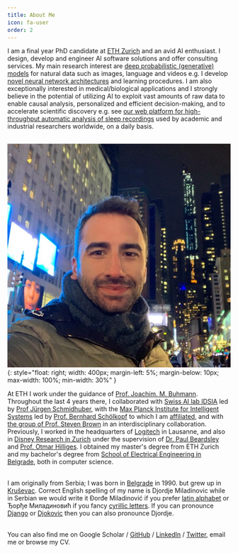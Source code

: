 ```yaml
---
title: About Me
icon: fa-user
order: 2
---
```


I am a final year PhD candidate at [ETH Zurich](https://ethz.ch/en.html) and an avid AI enthusiast. 
I design, develop and engineer AI software solutions and offer consulting services. 
My main research interest are [deep probabilistic (generative) models](https://deepgenerativemodels.github.io/notes/introduction/) for natural data such as images, language and videos e.g. I develop [novel neural network architectures](https://openreview.net/forum?id=I4c4K9vBNny) and learning procedures.
I am also exceptionally interested in medical/biological applications and I strongly believe in the potential of utilizing AI to exploit vast amounts of raw data to enable causal analysis, personalized and efficient decision-making, and to accelerate scientific discovery e.g. see [our web platform for high-throughput automatic analysis of sleep recordings](https://sleeplearning.ethz.ch/) used by academic and industrial researchers worldwide, on a daily basis.
<br><br>

![image](assets/images/main.jpg){: style="float: right;  width: 400px; margin-left: 5%; margin-below: 10px; max-width: 100%; min-width: 30%" }

At ETH I work under the guidance of 
[Prof. Joachim. M. Buhmann](https://inf.ethz.ch/people/person-detail.buhmann.html).
Throughout the last 4 years there, I collaborated with [Swiss AI lab IDSIA](http://idsia.ch/) led by [Prof Jürgen Schmidhuber](https://people.idsia.ch/~juergen/), 
with the [Max Planck Institute for Intelligent Systems](http://ei.is.tuebingen.mpg.de/) led by [Prof. 
Bernhard Schölkopf](http://ei.is.tuebingen.mpg.de/person/bs) to which I am [affiliated](https://ei.is.mpg.de/person/dmiladinovic), 
and with [the group of Prof. Steven Brown](https://www.pharma.uzh.ch/en/research/chronobiology/areas/chronobiology.html) in an interdisciplinary collaboration.
Previously, I worked in the headquarters of [Logitech](https://www.logitech.com/en-ch) in Lausanne, 
and also in [Disney Research in Zurich](https://studios.disneyresearch.com/about-us/) under the supervision of [Dr. Paul Beardsley](https://studios.disneyresearch.com/people/paul-beardsley/) and [Prof. Otmar Hilliges](https://ait.ethz.ch/people/hilliges/).
I obtained my master's degree from ETH Zurich and my bachelor's degree from [School of Electrical Engineering in Belgrade](https://www.etf.bg.ac.rs/en#gsc.tab=0), both in computer science.
<br><br>

I am originally from Serbia; I was born in [Belgrade](https://en.wikipedia.org/wiki/Belgrade) in 1990. but grew up in [Kruševac](https://en.wikipedia.org/wiki/Kru%C5%A1evac). Correct English spelling of my name is Djordje Miladinovic 
while in Serbian we would write it Đorđe Miladinović if you prefer [latin alphabet](https://en.wikipedia.org/wiki/Gaj%27s_Latin_alphabet)
or Ђорђе Миладиновић if you fancy [cyrillic letters](https://en.wikipedia.org/wiki/Serbian_Cyrillic_alphabet). If you can pronounce [Django](https://www.imdb.com/title/tt1853728/) or [Djokovic](https://novakdjokovic.com/en/) then you can also pronounce Djordje.
<br><br>

You can also find me on Google Scholar / [GitHub](https://github.com/djordjemila/) / [LinkedIn](https://www.linkedin.com/in/djordjemila/) / [Twitter](https://twitter.com/djordjemila), email me or browse my CV.
